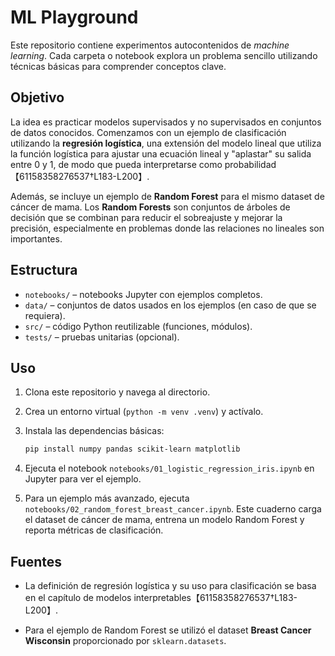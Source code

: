 # ML Playground

Este repositorio contiene experimentos autocontenidos de *machine learning*. Cada carpeta o notebook explora un problema sencillo utilizando técnicas básicas para comprender conceptos clave.

## Objetivo

La idea es practicar modelos supervisados y no supervisados en conjuntos de datos conocidos. Comenzamos con un ejemplo de clasificación utilizando la **regresión logística**, una extensión del modelo lineal que utiliza la función logística para ajustar una ecuación lineal y "aplastar" su salida entre 0 y 1, de modo que pueda interpretarse como probabilidad【61158358276537†L183-L200】.

Además, se incluye un ejemplo de **Random Forest** para el mismo dataset de cáncer de mama. Los **Random Forests** son conjuntos de árboles de decisión que se combinan para reducir el sobreajuste y mejorar la precisión, especialmente en problemas donde las relaciones no lineales son importantes.

## Estructura

- `notebooks/` – notebooks Jupyter con ejemplos completos.
- `data/` – conjuntos de datos usados en los ejemplos (en caso de que se requiera).
- `src/` – código Python reutilizable (funciones, módulos).
- `tests/` – pruebas unitarias (opcional).

## Uso

1. Clona este repositorio y navega al directorio.
2. Crea un entorno virtual (`python -m venv .venv`) y actívalo.
3. Instala las dependencias básicas: 
   ```bash
   pip install numpy pandas scikit-learn matplotlib
   ```
4. Ejecuta el notebook `notebooks/01_logistic_regression_iris.ipynb` en Jupyter para ver el ejemplo.

5. Para un ejemplo más avanzado, ejecuta `notebooks/02_random_forest_breast_cancer.ipynb`. Este cuaderno carga el dataset de cáncer de mama, entrena un modelo Random Forest y reporta métricas de clasificación.

## Fuentes

- La definición de regresión logística y su uso para clasificación se basa en el capítulo de modelos interpretables【61158358276537†L183-L200】.

- Para el ejemplo de Random Forest se utilizó el dataset **Breast Cancer Wisconsin** proporcionado por `sklearn.datasets`.

